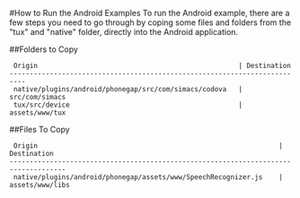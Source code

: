 #How to Run the Android Examples
To run the Android example, there are a few steps you need to go through by coping some
files and folders from the "tux" and "native" folder, directly into the Android application. 

##Folders to Copy

     Origin                                                  | Destination
    --------------------------------------------------------------------------
     native/plugins/android/phonegap/src/com/simacs/codova   | src/com/simacs
     tux/src/device                                          | assets/www/tux 
    
##Files To Copy

     Origin                                                            | Destination
    ------------------------------------------------------------------------------------
     native/plugins/android/phonegap/assets/www/SpeechRecognizer.js    | assets/www/libs

